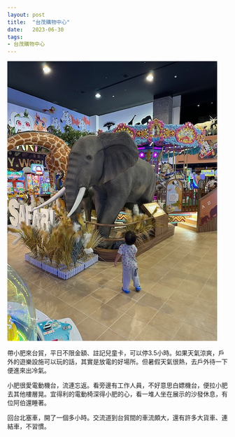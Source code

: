 ```yaml
---
layout: post
title:  "台茂購物中心"
date:   2023-06-30
tags:
- 台茂購物中心
---
```

![台茂購物中心](/media/2023-06-30-台茂購物中心.jpeg)

帶小肥來台貿，平日不限金額、註記兒童卡，可以停3.5小時。如果天氣涼爽，戶外的遊樂設施可以玩的話，其實是放電的好場所。但暑假天氣很熱，去戶外待一下便進來出冷氣。

小肥很愛電動機台，流連忘返。看旁邊有工作人員，不好意思白嫖機台，便拉小肥去其他樓層晃。宜得利的電動椅深得小肥的心，看一堆人坐在展示的沙發休息，有位阿伯還睡著。

回台北塞車，開了一個多小時。交流道到台貿間的車流頗大，還有許多大貨車、連結車，不習慣。